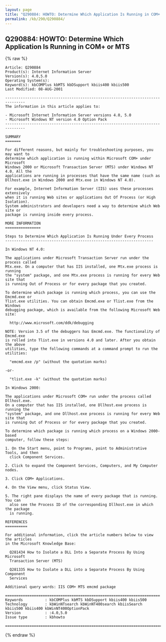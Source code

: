 ```yaml
---
layout: page
title: "Q290884: HOWTO: Determine Which Application Is Running in COM+ or MTS"
permalink: /kb/290/Q290884/
---
```


## Q290884: HOWTO: Determine Which Application Is Running in COM+ or MTS

{% raw %}

	Article: Q290884
	Product(s): Internet Information Server
	Version(s): 4.0,5.0
	Operating System(s): 
	Keyword(s): kbCOMPlus kbMTS kbDSupport kbiis400 kbiis500
	Last Modified: 08-AUG-2001
	
	-------------------------------------------------------------------------------
	The information in this article applies to:
	
	- Microsoft Internet Information Server versions 4.0, 5.0 
	- Microsoft Windows NT version 4.0 Option Pack 
	-------------------------------------------------------------------------------
	
	SUMMARY
	=======
	
	For different reasons, but mainly for troubleshooting purposes, you may want to
	determine which application is running within Microsoft COM+ under Microsoft
	Windows 2000 or Microsoft Transaction Server (MTS) under Windows NT 4.0. All the
	applications are running in processes that have the same name (such as
	Dllhost.exe in Windows 2000 and Mtx.exe in Windows NT 4.0).
	
	For example, Internet Information Server (IIS) uses these processes extensively
	when it is running Web sites or applications Out Of Process (or High Isolation).
	System administrators and developers need a way to determine which Web site or
	package is running inside every process.
	
	MORE INFORMATION
	================
	
	Steps to Determine Which Application Is Running Under Every Process
	-------------------------------------------------------------------
	
	In Windows NT 4.0:
	
	The applications under Microsoft Transaction Server run under the process called
	Mtx.exe. On a computer that has IIS installed, one Mtx.exe process is running
	the "system" package, and one Mtx.exe process is running for every Web site that
	is running Out of Process or for every package that you created.
	
	To determine which package is running which process, you can use the Emcmd.exe or
	Tlist.exe utilities. You can obtain Emcmd.exe or Tlist.exe from the Windows
	debugging package, which is available from the following Microsoft Web site:
	
	  http://www.microsoft.com/ddk/debugging
	
	NOTE: Version 3.5 of the debuggers has Emcmd.exe. The functionality of Emcmd.exe
	is rolled into Tlist.exe in versions 4.0 and later. After you obtain the above
	utilities, type the following commands at a command prompt to run the
	utilities:
	
	  "emcmd.exe /p" (without the quotation marks)
	
	-or-
	
	  "tlist.exe -k" (without the quotation marks)
	
	In Windows 2000:
	
	The applications under Microsoft COM+ run under the process called Dllhost.exe.
	On a computer that has IIS installed, one Dllhost.exe process is running the
	"system" package, and one Dllhost.exe process is running for every Web site that
	is running Out of Process or for every package that you created.
	
	To determine which package is running which process on a Windows 2000-based
	computer, follow these steps:
	
	1. On the Start menu, point to Programs, point to Administrative Tools, and then
	  click Component Services.
	
	2. Click to expand the Component Services, Computers, and My Computer nodes.
	
	3. Click COM+ Applications.
	
	4. On the View menu, click Status View.
	
	5. The right pane displays the name of every package that is running. You can
	  also see the Process ID of the corresponding Dllhost.exe in which the package
	  is running.
	
	REFERENCES
	==========
	
	For additional information, click the article numbers below to view the articles
	in the Microsoft Knowledge Base:
	
	  Q281434 How to Isolate a DLL Into a Separate Process By Using Microsoft
	  Transaction Server (MTS)
	
	  Q281335 How to Isolate a DLL into a Separate Process By Using Component
	  Services
	
	Additional query words: IIS COM+ MTS emcmd package
	
	======================================================================
	Keywords          : kbCOMPlus kbMTS kbDSupport kbiis400 kbiis500 
	Technology        : kbWinNTsearch kbWinNT400search kbiisSearch kbiis500 kbiis400 kbWinNT400OptionPack
	Version           : :4.0,5.0
	Issue type        : kbhowto
	
	=============================================================================
	

{% endraw %}
